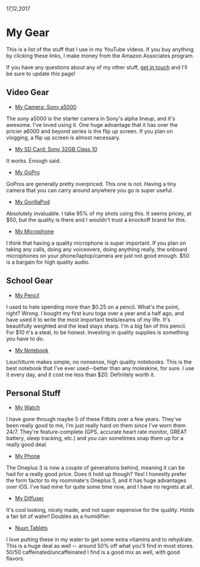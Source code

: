 17,12,2017
# My Gear

This is a list of the stuff that I use in my YouTube videos. If you buy anything by clicking these links, I make money from the Amazon Associates program.

If you have any questions about any of my other stuff, [get in touch](http://johnafish.ca/social.html) and I'll be sure to update this page!

## Video Gear

 - [My Camera: Sony a5000](http://amzn.to/2zjn71B)
 
The sony a5000 is the starter camera in Sony's alpha lineup, and it's awesome. I've loved using it. One huge advantage that it has over the pricier a6000 and beyond series is the flip up screen. If you plan on vlogging, a flip up screen is almost necessary.

 - [My SD Card: Sony 32GB Class 10](http://amzn.to/2zj2GSh)

It works. Enough said.

 - [My GoPro](http://amzn.to/2zjxp1H)

GoPros are generally pretty overpriced. This one is not. Having a tiny camera that you can carry around anywhere you go is super useful.

 - [My GorillaPod](http://amzn.to/2CMK0da)

Absolutely invaluable. I take 95% of my shots using this. It seems pricey, at $50, but the quality is there and I wouldn't trust a knockoff brand for this.

- [My Microphone](http://amzn.to/2B0qZH7)

I think that having a quality microphone is super important. If you plan on taking any calls, doing any voiceovers, doing anything really, the onboard microphones on your phone/laptop/camera are just not good enough. $50 is a bargain for high quality audio.

## School Gear

 - [My Pencil](http://amzn.to/2Ctt7TR)

I used to hate spending more than $0.25 on a pencil. What's the point, right? Wrong. I bought my first kuru toga over a year and a half ago, and have used it to write the most important tests/exams of my life. It's beautifully weighted and the lead stays sharp. I'm a big fan of this pencil. For $10 it's a steal, to be honest. Investing in quality supplies is something you have to do.

- [My Notebook](http://amzn.to/2BBPTwg)

Leuchtturm makes simple, no nonsense, high quality notebooks. This is the best notebook that I've ever used--better than any moleskine, for sure. I use it every day, and it cost me less than $20. Definitely worth it.

## Personal Stuff

- [My Watch](http://amzn.to/2qh0Xud)

I have gone through maybe 5 of these Fitbits over a few years. They've been really good to me, I'm just really hard on them since I've worn them 24/7. They're feature-complete (GPS, accurate heart rate monitor, GREAT battery, sleep tracking, etc.) and you can sometimes snap them up for a really good deal.

- [My Phone](http://amzn.to/2E1lIfx)

The Oneplus 3 is now a couple of generations behind, meaning it can be had for a really good price. Does it hold up though? Yes! I honestly prefer the form factor to my roommate's Oneplus 5, and it has huge advantages over iOS. I've had mine for quite some time now, and I have no regrets at all.

 - [My Diffuser](http://amzn.to/2CPjhNB)


It's cool looking, nicely made, and not super expensive for the quality. Holds a fair bit of water! Doubles as a humidifier.

 - [Nuun Tablets](http://amzn.to/2CPjhNB)

I love putting these in my water to get some extra vitamins and to rehydrate. This is a huge deal as well -- around 50% off what you'll find in most stores. 50/50 caffeinated/uncaffeinated I find is a good mix as well, with good flavors.

